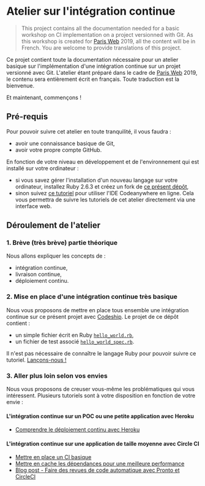 # Atelier sur l'intégration continue

> This project contains all the documentation needed for a basic workshop on CI
implementation on a project versionned with Git. As this workshop is created for
[Paris Web](https://www.paris-web.fr/) 2019, all the content will be in French.
You are welcome to provide translations of this project.

Ce projet contient toute la documentation nécessaire pour un atelier basique sur
l'implémentation d'une intégration continue sur un projet versionné avec Git.
L'atelier étant préparé dans le cadre de [Paris Web](https://www.paris-web.fr/)
2019, le contenu sera entièrement écrit en français. Toute traduction est la
bienvenue.

Et maintenant, commençons !

## Pré-requis

Pour pouvoir suivre cet atelier en toute tranquilité, il vous faudra :
- avoir une connaissance basique de Git,
- avoir votre propre compte GitHub.

En fonction de votre niveau en développement et de l'environnement qui est
installé sur votre ordinateur :
  - si vous savez gérer l'installation d'un nouveau langage sur votre ordinateur,
    installez Ruby 2.6.3 et créez un fork de [ce présent dépôt](https://github.com/Ynote/workshop-ci),
  - sinon suivez [ce
    tutoriel](https://github.com/Ynote/workshop-ci/blob/master/docs/codeanywhere-online-IDE-setup_FR.md)
    pour utiliser l'IDE Codeanywhere en ligne. Cela vous permettra de suivre les
    tutoriels de cet atelier directement via une interface web.

## Déroulement de l'atelier

### 1. Brève (très brève) partie théorique

Nous allons expliquer les concepts de :
- intégration continue,
- livraison continue,
- déploiement continu.

### 2. Mise en place d'une intégration continue très basique

Nous vous proposons de mettre en place tous ensemble une intégration continue sur
ce présent projet avec [Codeship](https://codeship.com/). Le projet de ce dépôt
contient :
- un simple fichier écrit en Ruby
  [`hello_world.rb`](https://github.com/Ynote/workshop-ci/blob/master/hello_world.rb),
- un fichier de test associé
  [`hello_world_spec.rb`](https://github.com/Ynote/workshop-ci/blob/master/hello_world_spec.rb).

Il n'est pas nécessaire de connaître le langage Ruby pour pouvoir suivre ce
tutoriel. [Lançons-nous !](/docs/codeship/basic-ci_FR.md)

### 3. Aller plus loin selon vos envies

Nous vous proposons de creuser vous-même les problématiques qui vous
intéressent. Plusieurs tutoriels sont à votre disposition en fonction de votre
envie :

#### L'intégration continue sur un POC ou une petite application avec Heroku
- [Comprendre le déploiement continu avec
  Heroku](https://github.com/Ynote/workshop-ci/blob/master/docs/heroku/continuous-deployment.md)

#### L'intégration continue sur une application de taille moyenne avec Circle CI
- [Mettre en place un CI basique](https://github.com/Ynote/workshop-ci/blob/master/docs/circle-ci/basic-ci_FR.md)
- [Mettre en cache les dépendances pour une meilleure performance](https://github.com/Ynote/workshop-ci/blob/master/docs/circle-ci/caching-dependencies_FR.md)
- [Blog post - Faire des revues de code automatique avec Pronto et
  CircleCI](https://lafabrique.kisskissbankbank.com/faire-des-revues-automatiques-de-code-avec-pronto-et-circleci-76f1f7928dfc)
